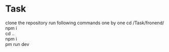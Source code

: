 # Task
clone the repository
run following commands one by one
cd /Task/fronend/ <br />
npm i <br />
cd .. <br />
npm i <br />
pm run dev
